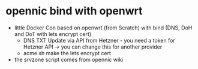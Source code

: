 # opennic bind with openwrt
- little Docker Con based on openwrt (from Scratch) with bind (DNS, DoH and DoT with lets encrypt cert)
  - DNS TXT Update via API from Hetzner - you need a token for Hetzner API -> you can change this for another provider
  - acme.sh make the lets encrypt cert 
- the srvzone script comes from opennic wiki
